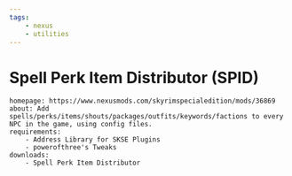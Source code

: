 ```yaml
---
tags:
    - nexus
    - utilities
---
```


# Spell Perk Item Distributor (SPID)

```project_info
homepage: https://www.nexusmods.com/skyrimspecialedition/mods/36869
about: Add spells/perks/items/shouts/packages/outfits/keywords/factions to every NPC in the game, using config files.
requirements:
    - Address Library for SKSE Plugins
    - powerofthree's Tweaks
downloads:
    - Spell Perk Item Distributor
```
